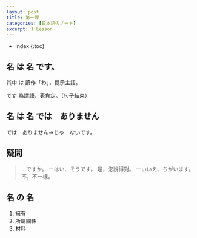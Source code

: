 ```yaml
---
layout: post
title: 第一課
categories: [日本語のノート]
excerpt: 1 Lesson
---
```

* Index
{:toc}

## 名 は 名 です。

其中 は 讀作「わ」，提示主語。

です 為謂語，表肯定。（句子結束）

## 名 は 名 では　ありません

では　ありません=\>じゃ　ないです。

## 疑問

> …ですか。
> ーはい、そうです。 是，您說得對。
> ーいいえ、ちがいます。 不，不一樣。

## 名 の 名

1. 擁有
2. 所屬關係
3. 材料

